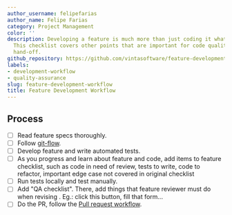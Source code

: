 ```yaml
---
author_username: felipefarias
author_name: Felipe Farias
category: Project Management
color: ''
description: Developing a feature is much more than just coding it what was specified.
  This checklist covers other points that are important for code quality and a smoother
  hand-off.
github_repository: https://github.com/vintasoftware/feature-development-workflow
labels:
- development-workflow
- quality-assurance
slug: feature-development-workflow
title: Feature Development Workflow
---
```

## Process
- [ ] Read feature specs thoroughly.
- [ ] Follow [git-flow](http://nvie.com/posts/a-successful-git-branching-model/).
- [ ] Develop feature and write automated tests.
- [ ] As you progress and learn about feature and code, add items to feature checklist, such as code in need of review, tests to write, code to refactor, important edge case not covered in original checklist
- [ ] Run tests locally and test manually.
- [ ] Add "QA checklist". There, add things that feature reviewer must do when revising . Eg.: click this button, fill that form...
- [ ] Do the PR, follow the [Pull request workflow](https://devchecklists.com/pull-requests-checklist/).
